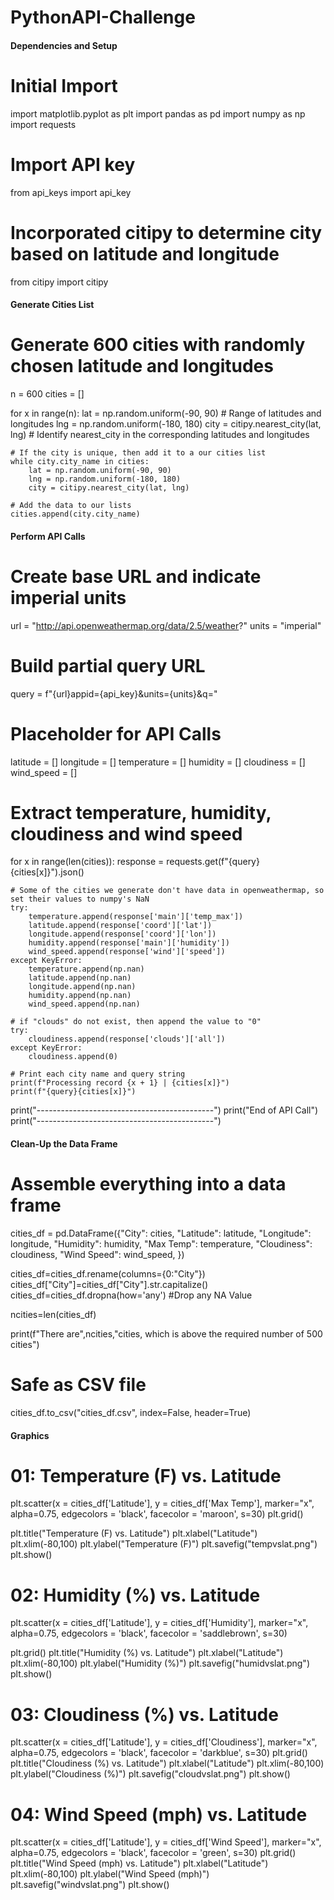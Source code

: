 # PythonAPI-Challenge

#### Dependencies and Setup ####

# Initial Import
import matplotlib.pyplot as plt
import pandas as pd
import numpy as np
import requests

# Import API key
from api_keys import api_key

# Incorporated citipy to determine city based on latitude and longitude
from citipy import citipy


#### Generate Cities List ####

# Generate 600 cities with randomly chosen latitude and longitudes
n = 600
cities = []


for x in range(n):
    lat = np.random.uniform(-90, 90) # Range of latitudes and longitudes
    lng = np.random.uniform(-180, 180) 
    city = citipy.nearest_city(lat, lng) # Identify nearest_city in the corresponding latitudes and longitudes
    
    # If the city is unique, then add it to a our cities list
    while city.city_name in cities:
        lat = np.random.uniform(-90, 90)
        lng = np.random.uniform(-180, 180)
        city = citipy.nearest_city(lat, lng)
    
    # Add the data to our lists
    cities.append(city.city_name)

#### Perform API Calls ####

# Create base URL and indicate imperial units
url = "http://api.openweathermap.org/data/2.5/weather?"
units = "imperial"

# Build partial query URL
query = f"{url}appid={api_key}&units={units}&q="

# Placeholder for API Calls
latitude = []
longitude = []
temperature = []
humidity = []
cloudiness = []
wind_speed = []

# Extract temperature, humidity, cloudiness and wind speed
for x in range(len(cities)):
    response = requests.get(f"{query}{cities[x]}").json()
    
    # Some of the cities we generate don't have data in openweathermap, so set their values to numpy's NaN
    try:
        temperature.append(response['main']['temp_max'])
        latitude.append(response['coord']['lat'])
        longitude.append(response['coord']['lon'])
        humidity.append(response['main']['humidity'])
        wind_speed.append(response['wind']['speed'])
    except KeyError:
        temperature.append(np.nan)
        latitude.append(np.nan)
        longitude.append(np.nan)
        humidity.append(np.nan)
        wind_speed.append(np.nan)
    
    # if "clouds" do not exist, then append the value to "0"
    try:
        cloudiness.append(response['clouds']['all'])
    except KeyError:
        cloudiness.append(0)
        
    # Print each city name and query string    
    print(f"Processing record {x + 1} | {cities[x]}")
    print(f"{query}{cities[x]}")

print("--------------------------------------------")
print("End of API Call")
print("--------------------------------------------")

                         

#### Clean-Up the Data Frame ####

# Assemble everything into a data frame
cities_df = pd.DataFrame({"City": cities,
                           "Latitude": latitude,
                           "Longitude": longitude,
                           "Humidity": humidity,
                           "Max Temp": temperature,
                           "Cloudiness": cloudiness,
                           "Wind Speed": wind_speed, })

cities_df=cities_df.rename(columns={0:"City"})
cities_df["City"]=cities_df["City"].str.capitalize()
cities_df=cities_df.dropna(how='any') #Drop any NA Value

ncities=len(cities_df)

print(f"There are",ncities,"cities, which is above the required number of 500 cities")

# Safe as CSV file
cities_df.to_csv("cities_df.csv", index=False, header=True)


#### Graphics ####

# 01: Temperature (F) vs. Latitude

plt.scatter(x = cities_df['Latitude'], y = cities_df['Max Temp'], marker="x",
             alpha=0.75, edgecolors = 'black', facecolor = 'maroon', s=30)
plt.grid()

plt.title("Temperature (F) vs. Latitude")
plt.xlabel("Latitude")
plt.xlim(-80,100)
plt.ylabel("Temperature (F)")
plt.savefig("tempvslat.png")
plt.show()

# 02: Humidity (%) vs. Latitude

plt.scatter(x = cities_df['Latitude'], y = cities_df['Humidity'], marker="x",
             alpha=0.75, edgecolors = 'black', facecolor = 'saddlebrown', s=30)

plt.grid()
plt.title("Humidity (%) vs. Latitude")
plt.xlabel("Latitude")
plt.xlim(-80,100)
plt.ylabel("Humidity (%)")
plt.savefig("humidvslat.png")
plt.show()


# 03: Cloudiness (%) vs. Latitude

plt.scatter(x = cities_df['Latitude'], y = cities_df['Cloudiness'], marker="x",
             alpha=0.75, edgecolors = 'black', facecolor = 'darkblue', s=30)
plt.grid()
plt.title("Cloudiness (%) vs. Latitude")
plt.xlabel("Latitude")
plt.xlim(-80,100)
plt.ylabel("Cloudiness (%)")
plt.savefig("cloudvslat.png")
plt.show()

# 04: Wind Speed (mph) vs. Latitude

plt.scatter(x = cities_df['Latitude'], y = cities_df['Wind Speed'], marker="x",
             alpha=0.75, edgecolors = 'black', facecolor = 'green', s=30)
plt.grid()
plt.title("Wind Speed (mph) vs. Latitude")
plt.xlabel("Latitude")
plt.xlim(-80,100)
plt.ylabel("Wind Speed (mph)")
plt.savefig("windvslat.png")
plt.show()
